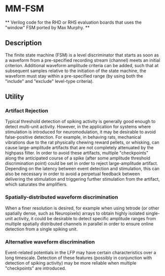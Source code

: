 # MM-FSM

** Verilog code for the RHD or RHS evaluation boards that uses the "window" FSM ported by Max Murphy. **

## Description
The finite state machine (FSM) is a level discriminator that starts as soon as a waveform from a pre-specified recording stream (channel) meets an initial criterion. Additional waveform amplitude criteria can be added, such that at subsequent samples relative to the initiation of the state machine, the waveform must stay within a pre-specified range (by using both the "include" and "exclude" level-type criteria). 

## Utility

### Artifact Rejection
Typical threshold detection of spiking activity is generally good enough to detect multi-unit activity. However, in the application for systems where stimulation is introduced for neuromodulation, it may be desirable to avoid false-positive detection. For example, in behaving rats, mechanical vibrations due to the rat physically chewing reward pellets, or whisking, can cause large-amplitude artifacts that are not completely attenuated by the highpass filter. In order to avoid these artifacts, multiple "checkpoints" along the anticipated course of a spike (after some amplitude threshold discrimination point) could be set in order to reject large-amplitude artifact. Depending on the latency between event detection and stimulation, this can also be necessary in order to avoid a perpetual feedback between delivering the stimulation and triggering further stimulation from the artifact, which saturates the amplifiers. 

### Spatially-distributed waveform discrimination
When a finer resolution is desired, for example when using tetrode (or other spatially dense, such as Neuropixels) arrays to obtain highly isolated single-unit activity, it could be desirable to detect specific amplitude ranges from multiple spatially distributed channels in parallel in order to ensure online detection from a single spiking unit. 

### Alternative waveform discrimination
Event-related potentials in the LFP may have certain characteristics over a long timescale. Detection of these features (possibly in conjunction with detection of spiking activity) may be more reliable when multiple "checkpoints" are introduced.